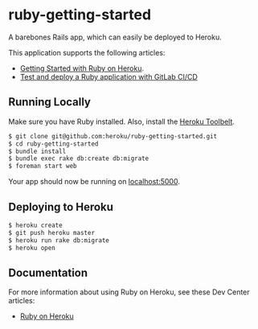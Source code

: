 # ruby-getting-started

A barebones Rails app, which can easily be deployed to Heroku.

This application supports the following articles:

- [Getting Started with Ruby on Heroku](https://devcenter.heroku.com/articles/getting-started-with-ruby).
- [Test and deploy a Ruby application with GitLab CI/CD](doc/index.md)

## Running Locally

Make sure you have Ruby installed.  Also, install the [Heroku Toolbelt](https://toolbelt.heroku.com/).

```sh
$ git clone git@github.com:heroku/ruby-getting-started.git
$ cd ruby-getting-started
$ bundle install
$ bundle exec rake db:create db:migrate
$ foreman start web
```

Your app should now be running on [localhost:5000](http://localhost:5000/).

## Deploying to Heroku

```sh
$ heroku create
$ git push heroku master
$ heroku run rake db:migrate
$ heroku open
```

## Documentation

For more information about using Ruby on Heroku, see these Dev Center articles:

- [Ruby on Heroku](https://devcenter.heroku.com/categories/ruby)


